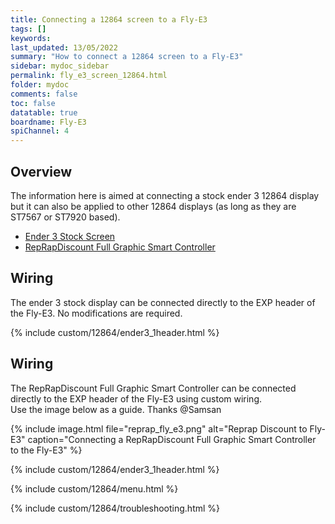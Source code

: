 ```yaml
---
title: Connecting a 12864 screen to a Fly-E3
tags: []
keywords: 
last_updated: 13/05/2022
summary: "How to connect a 12864 screen to a Fly-E3"
sidebar: mydoc_sidebar
permalink: fly_e3_screen_12864.html
folder: mydoc
comments: false
toc: false
datatable: true
boardname: Fly-E3
spiChannel: 4
---
```


## Overview

The information here is aimed at connecting a stock ender 3 12864 display but it can also be applied to other 12864 displays (as long as they are ST7567 or ST7920 based).   

<ul id="profileTabs" class="nav nav-tabs">
    <li class="active"><a class="noCrossRef" href="#e3stock" data-toggle="tab">Ender 3 Stock Screen</a></li>
    <li><a class="noCrossRef" href="#reprap" data-toggle="tab">RepRapDiscount Full Graphic Smart Controller</a></li>
</ul>
  <div class="tab-content">
<div role="tabpanel" class="tab-pane active" id="e3stock" markdown="1">

## Wiring

The ender 3 stock display can be connected directly to the EXP header of the Fly-E3. No modifications are required.

{% include custom/12864/ender3_1header.html %}

</div>

<div role="tabpanel" class="tab-pane" id="reprap" markdown="1">

## Wiring

The RepRapDiscount Full Graphic Smart Controller can be connected directly to the EXP header of the Fly-E3 using custom wiring.  
Use the image below as a guide. Thanks @Samsan

{% include image.html file="reprap_fly_e3.png" alt="Reprap Discount to Fly-E3" caption="Connecting a RepRapDiscount Full Graphic Smart Controller to the Fly-E3" %}

{% include custom/12864/ender3_1header.html %}

</div>

</div>

{% include custom/12864/menu.html %}

{% include custom/12864/troubleshooting.html %}